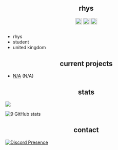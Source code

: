 <h2 align="center">rhys</h2>
<p align="center">  
</p>
<p align="center">
<a href="https://twitter.com/6rhys/" target="blank"><img align="center" src="https://cdn.jsdelivr.net/npm/simple-icons@3.0.1/icons/twitter.svg" alt="twitter" height="20" width="20" /></a>
  <a href="https://twitch.tv/Rlhys/" target="blank"><img align="center" src="https://cdn.jsdelivr.net/npm/simple-icons@3.0.1/icons/twitch.svg" alt="twitch" height="20" width="20" /></a>
<a href="https://youtube.com/@rhys6666/" target="blank"><img align="center" src="https://cdn.jsdelivr.net/npm/simple-icons@3.0.1/icons/youtube.svg" alt="youtube" height="20" width="20" /></a>
 <h2 align="center"></h2>
</p>

- rhys
- student
- united kingdom

<h2 align="center">current projects</h2>

- [N/A](https://discord.gg/) (N/A)

<h2 align="center">stats</h2>

![](https://komarev.com/ghpvc/?username=rlhys&color=lightgrey)

![9 GitHub stats](https://github-readme-stats.vercel.app/api?username=rlhys&theme=graywhite&show_icons=true)

<h2 align="center">contact</h2>

[![Discord Presence](https://lanyard.cnrad.dev/api/183800989881597953)](https://discord.com/users/183800989881597953)
